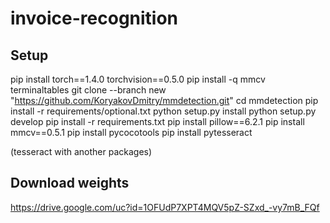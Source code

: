 # invoice-recognition


## Setup
pip install torch==1.4.0 torchvision==0.5.0
pip install -q mmcv terminaltables
git clone --branch new "https://github.com/KoryakovDmitry/mmdetection.git"
cd mmdetection
pip install -r requirements/optional.txt
python setup.py install
python setup.py develop
pip install -r requirements.txt
pip install pillow==6.2.1 
pip install mmcv==0.5.1
pip install pycocotools
pip install pytesseract

(tesseract with another packages) 

## Download weights

https://drive.google.com/uc?id=1OFUdP7XPT4MQV5pZ-SZxd_-vy7mB_FQf

